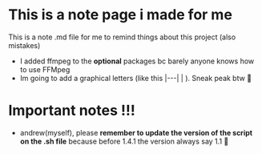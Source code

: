 # This is a note page i made for me

This is a note .md file for me to remind things about this project (also mistakes)

- I added ffmpeg to the __optional__ packages bc barely anyone knows how to use FFMpeg
- Im going to add a graphical letters (like this |---| | ). Sneak peak btw 🤭


# Important notes !!!

- andrew(myself), please __remember to update the version of the script on the .sh file__ because before 1.4.1 the version always say 1.1 🤣

